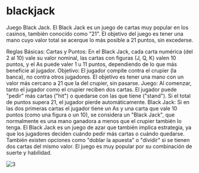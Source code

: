 # blackjack
 Juego Black Jack.
 El Black Jack es un juego de cartas muy popular en los casinos, también conocido como "21". El objetivo del juego es tener una mano cuyo valor total se acerque lo más posible a 21 puntos, sin excederse.

Reglas Básicas:
Cartas y Puntos: En el Black Jack, cada carta numérica (del 2 al 10) vale su valor nominal, las cartas con figuras (J, Q, K) valen 10 puntos, y el As puede valer 1 u 11 puntos, dependiendo de lo que más beneficie al jugador.
Objetivo: El jugador compite contra el crupier (la banca), no contra otros jugadores. El objetivo es tener una mano con un valor más cercano a 21 que la del crupier, sin pasarse.
Juego: Al comenzar, tanto el jugador como el crupier reciben dos cartas. El jugador puede "pedir" más cartas ("hit") o quedarse con las que tiene ("stand"). Si el total de puntos supera 21, el jugador pierde automáticamente.
Black Jack: Si en las dos primeras cartas el jugador tiene un As y una carta que vale 10 puntos (como una figura o un 10), se considera un "Black Jack", que normalmente es una mano ganadora a menos que el crupier también lo tenga.
El Black Jack es un juego de azar que también implica estrategia, ya que los jugadores deciden cuándo pedir más cartas o cuándo quedarse. También existen opciones como "doblar la apuesta" o "dividir" si se tienen dos cartas del mismo valor. El juego es muy popular por su combinación de suerte y habilidad.

![3](https://github.com/user-attachments/assets/58d20613-358e-437c-960c-1b8105519aac)
